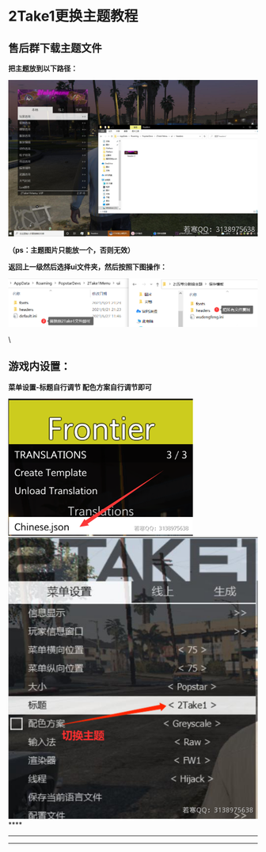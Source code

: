 # 2Take1更换主题教程

## **售后群下载主题文件**

**把主题放到以下路径：**

![](<../../.gitbook/assets/image (56) (1) (1).png>)

**（ps：主题图片只能放一个，否则无效）**

**返回上一级然后选择ui文件夹，然后按照下图操作：**

![](../../.gitbook/assets/6900e98bc30e4d1fb08df9d9240aa6f.png)

\\

## **游戏内设置：**

**菜单设置-标题自行调节 配色方案自行调节即可**

![](<../../.gitbook/assets/image (37) (1) (1) (1).png>)![](<../../.gitbook/assets/image (40) (1) (1) (1) (1).png>)\*\*\*\*

***

***
